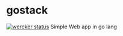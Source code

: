 gostack
=======
[![wercker status](https://app.wercker.com/status/95d556e274caf6706927d83e8b2f1c25/m "wercker status")](https://app.wercker.com/project/bykey/95d556e274caf6706927d83e8b2f1c25)
Simple Web app in go lang
